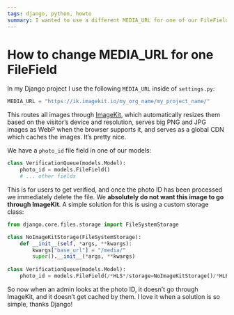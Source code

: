 ```yaml
---
tags: django, python, howto
summary: I wanted to use a different MEDIA_URL for one of our FileField instances. It was very easy to do!
---
```


# How to change MEDIA_URL for one FileField

In my Django project I use the following `MEDIA_URL` inside of `settings.py`:

``` python
MEDIA_URL = "https://ik.imagekit.io/my_org_name/my_project_name/"
```

This routes all images through [ImageKit](https://imagekit.io), which automatically resizes them based on the visitor’s device and resolution, serves big PNG and JPG images as WebP when the browser supports it, and serves as a global CDN which caches the images. It’s pretty nice.

We have a `photo_id` file field in one of our models:

``` python
class VerificationQueue(models.Model):
    photo_id = models.FileField()
    # ... other fields
```

This is for users to get verified, and once the photo ID has been processed we immediately delete the file. We **absolutely do not want this image to go through ImageKit**. A simple solution for this is using a custom storage class:

``` python
from django.core.files.storage import FileSystemStorage

class NoImageKitStorage(FileSystemStorage):
    def __init__(self, *args, **kwargs):
        kwargs["base_url"] = "/media/"
        super().__init__(*args, **kwargs)
        
class VerificationQueue(models.Model):
    photo_id = models.FileField(/*HLS*/storage=NoImageKitStorage()/*HLE*/)
```

So now when an admin looks at the photo ID, it doesn’t go through ImageKit, and it doesn’t get cached by them. I love it when a solution is so simple, thanks Django!